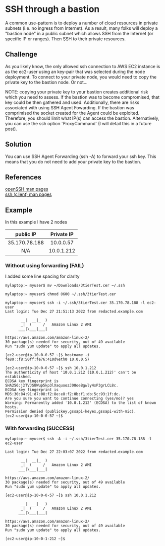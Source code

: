 # SSH through a bastion

A common use-pattern is to deploy a number of cloud resources in private subnets (i.e. no ingress from Internet).  As a result, many folks will deploy a "bastion node" in a public subnet which allows SSH from the Internet (or specific IP or ranges).  Then SSH to their private resources.  

## Challenge
As you likely know, the only allowed ssh connection to AWS EC2 instance is as the ec2-user using an key-pair that was selected during the node deployment.  To connect to your private node, you would need to copy the private key to the bastion node.  Or not...

NOTE: copying your private key to your bastion creates additional risk which you need to assess. If the bastion was to become compromised, that key could be then gathered and used.
Additionally, there are risks associated with using SSH Agent Fowarding.  If the bastion was comprimised the socket created for the Agent could be exploited.  Therefore, you should limit what IP(s) can access the bastion.  Alternatively, you can use the ssh option 'ProxyCommand' (I will detail this in a future post).

## Solution
You can use SSH Agent Forwarding (ssh -A) to forward your ssh key.  This means that you do not need to add your private key to the bastion.

## References
[openSSH man pages](https://www.openssh.com/manual.html)  
[ssh (client) man pages](https://man.openbsd.org/ssh)


## Example
In this example I have 2 nodes

| public IP     | Private IP |
|:-------------:|:----------:|
| 35.170.78.188 | 10.0.0.57  |
| N/A           | 10.0.1.212 | 


### Without using forwarding (FAIL)
I added some line spacing for clarity
```
mylaptop:~ myuser$ mv ~/Downloads/3tierTest.cer ~/.ssh

mylaptop:~ myuser$ chmod 0600 ~/.ssh/3tierTest.cer

mylaptop:~ myuser$ ssh -i ~/.ssh/3tierTest.cer 35.170.78.188 -l ec2-user
Last login: Tue Dec 27 21:51:13 2022 from redacted.example.com

       __|  __|_  )
       _|  (     /   Amazon Linux 2 AMI
      ___|\___|___|

https://aws.amazon.com/amazon-linux-2/
30 package(s) needed for security, out of 49 available
Run "sudo yum update" to apply all updates.

[ec2-user@ip-10-0-0-57 ~]$ hostname -i
fe80::f8:50ff:fe76:410d%eth0 10.0.0.57

[ec2-user@ip-10-0-0-57 ~]$ ssh 10.0.1.212
The authenticity of host '10.0.1.212 (10.0.1.212)' can't be established.
ECDSA key fingerprint is SHA256:jzTVJS8Wup5kp3lXaquoozJ08oeBgwly4xP3grLCL8c.
ECDSA key fingerprint is MD5:30:84:91:d7:08:f2:8e:e8:f2:0b:f1:db:5c:93:1f:dc.
Are you sure you want to continue connecting (yes/no)? yes
Warning: Permanently added '10.0.1.212' (ECDSA) to the list of known hosts.
Permission denied (publickey,gssapi-keyex,gssapi-with-mic).
[ec2-user@ip-10-0-0-57 ~]$
```
 
### With forwarding (SUCCESS)
```
mylaptop:~ myuser$ ssh -A -i ~/.ssh/3tierTest.cer 35.170.78.188 -l ec2-user

Last login: Tue Dec 27 22:03:07 2022 from redacted.example.com

       __|  __|_  )
       _|  (     /   Amazon Linux 2 AMI
      ___|\___|___|

https://aws.amazon.com/amazon-linux-2/
30 package(s) needed for security, out of 49 available
Run "sudo yum update" to apply all updates.

[ec2-user@ip-10-0-0-57 ~]$ ssh 10.0.1.212

       __|  __|_  )
       _|  (     /   Amazon Linux 2 AMI
      ___|\___|___|

https://aws.amazon.com/amazon-linux-2/
30 package(s) needed for security, out of 49 available
Run "sudo yum update" to apply all updates.

[ec2-user@ip-10-0-1-212 ~]$
```
